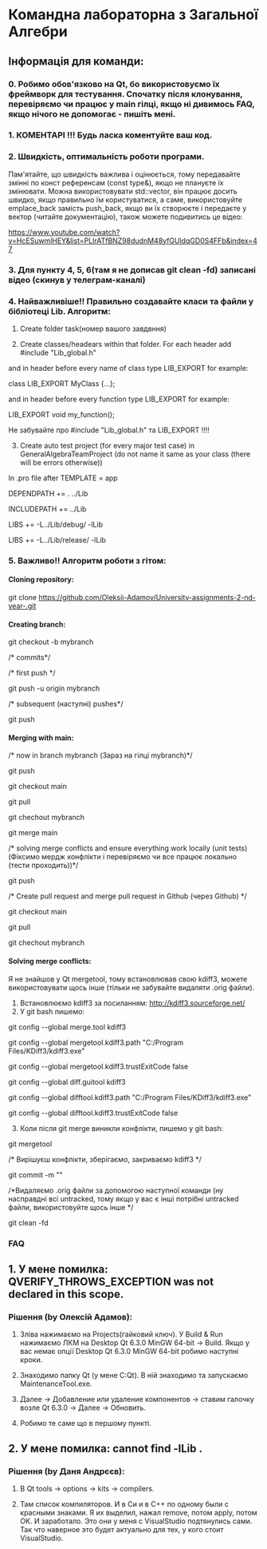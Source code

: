 # Командна лабораторна з Загальної Алгебри

## Інформація для команди:
### 0. Робимо обов'язково на Qt, бо використовуємо їх фреймворк для тестування. Спочатку після клонування, перевіряємо чи працює у main гілці, якщо ні дивимось FAQ, якщо нічого не допомогає - пишіть мені.
### 1. КОМЕНТАРІ !!! Будь ласка коментуйте ваш код.
### 2. Швидкість, оптимальність роботи програми.
Пам'ятайте, що швидкість важлива і оцінюється, тому передавайте змінні по конст референсам (const type&), якщо не плануєте їх змінювати. Можна використовувати std::vector, він працює досить швидко, якщо правильно їм користуватися, а саме, використовуйте emplace_back замість push_back, якщо ви їх створюєте і передаєте у вектор (читайте документацію), також можете подивитись це відео:

https://www.youtube.com/watch?v=HcESuwmlHEY&list=PLlrATfBNZ98dudnM48yfGUldqGD0S4FFb&index=47

### 3. Для пункту 4, 5, 6(там я не дописав git clean -fd) записані відео (скинув у телеграм-каналі)

### 4. Найважливіше!! Правильно создавайте класи та файли у бібліотеці Lib. Алгоритм:

1. Create folder task(номер вашого завдвння)

2. Create classes/headears within that folder. For each header add 
#include "Lib_global.h"

and in header before every name of class type LIB_EXPORT
for example:

class LIB_EXPORT MyClass {...};

and in header before every function type LIB_EXPORT
for example:

LIB_EXPORT void my_function();

Не забувайте про #include "Lib_global.h" та LIB_EXPORT !!!!

3. Create auto test project (for every major test case) in GeneralAlgebraTeamProject 
  (do not name it same as your class (there will be errors otherwise))

In .pro file after TEMPLATE = app

DEPENDPATH += . ../Lib

INCLUDEPATH += ../Lib

LIBS += -L../Lib/debug/ -lLib

LIBS += -L../Lib/release/ -lLib

### 5. Важливо!! Алгоритм роботи з гітом:
#### Cloning repository:

git clone https://github.com/Oleksii-Adamov/University-assignments-2-nd-year-.git

#### Creating branch:

git checkout -b mybranch

/* commits*/

/* first push */

git push -u origin mybranch

/* subsequent (наступні) pushes*/

git push

#### Merging with main:

/* now in branch mybranch (Зараз на гілці mybranch)*/

git push

git checkout main

git pull

git chechout mybranch

git merge main

/* solving merge conflicts and ensure everything work locally (unit tests) (Фіксимо мердж конфлікти і перевіряємо чи
 все працює локально (тести проходить))*/

git push
 
/* Create pull request and merge pull request in Github (через Github) */

git checkout main

git pull

git chechout mybranch

#### Solving merge conflicts:

Я не знайшов у Qt mergetool, тому встановлював свою kdiff3, можете використовувати щось інше (тільки не забувайте видаляти .orig файли).

1. Встановлюємо kdiff3 за посиланням:
	http://kdiff3.sourceforge.net/
2. У git bash пишемо:

git config --global merge.tool kdiff3
	
git config --global mergetool.kdiff3.path "C:/Program Files/KDiff3/kdiff3.exe"

git config --global mergetool.kdiff3.trustExitCode false

git config --global diff.guitool kdiff3

git config --global difftool.kdiff3.path "C:/Program Files/KDiff3/kdiff3.exe"

git config --global difftool.kdiff3.trustExitCode false

3. Коли після git merge виникли конфлікти, пишемо у git bash:

git mergetool

/* Вирішуєш конфлікти, зберігаємо, закриваємо kdiff3 */

git commit -m ""

/*Видаляємо .orig файли за допомогою наступної команди (ну насправдні всі untracked, тому якщо у вас є інші потрібні untracked файли, використовуйте щось інше */

git clean -fd

### FAQ
## 1. У мене помилка: QVERIFY_THROWS_EXCEPTION was not declared in this scope.
### Рішення (by Олексій Адамов):

1. Зліва нажимаємо на Projects(гайковий ключ). У Build & Run нажимаємо ЛКМ на Desktop Qt 6.3.0 MinGW 64-bit -> Build. Якщо у вас немає опції Desktop Qt 6.3.0 MinGW 64-bit робимо наступні кроки.

2. Знаходимо папку Qt (у мене C:Qt). В ній знаходимо та запускаємо MaintenanceTool.exe.

3. Далее -> Добавление или удаление компонентов -> ставим галочку возле Qt 6.3.0 -> Далее -> Обновить.

4. Робимо те саме що в першому пункті.

## 2. У мене помилка: cannot find -lLib .
### Рішення (by Даня Андрєєв):

1. В Qt tools -> options -> kits -> compilers.

2. Там список компиляторов. И в Си и в С++ по одному были с красными знаками. Я их выделил, нажал remove, потом apply, потом OK. И заработало. Это они у меня с VisualStudio подтянулись сами. Так что наверное это будет актуально для тех, у кого стоит VisualStudio.